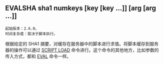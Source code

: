 ## EVALSHA sha1 numkeys [key [key ...]] [arg [arg ...]]

    起始版本：2.6.0。
    时间复杂度：取决于脚本执行。

根据给定的 SHA1 摘要，对缓存在服务器中的脚本进行求值。将脚本缓存到服务器的操作可以通过 [SCRIPT LOAD](script-load.md) 命令进行。这个命令的其他地方，比如参数的传入方式，都和 [EVAL](eval.md) 命令一样。